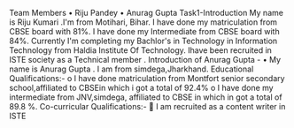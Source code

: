 Team Members
•	Riju Pandey
•	Anurag Gupta
Task1-Introduction
My name is Riju Kumari .I'm from Motihari, Bihar. I have done my matriculation from CBSE board with 81%. I have done my Intermediate from CBSE board with 84%. Currently I'm completing my Bachlor's in Technology in Information Technology from Haldia Institute Of Technology. Ihave been recruited in ISTE society as a Technical member .
Introduction of Anurag Gupta -
•	My name is Anurag Gupta . I am from simdega,Jharkhand.
Educational Qualifications:-
o	I have done matriculation from Montfort senior secondary school,affiliated to CBSEin which i got a total of 92.4%
o	I have done my intermediate from JNV,simdega, affiliated to CBSE in which in got a total of 89.8 %.
Co-curricular Qualifications:-
	I am recruited as a content writer in ISTE
